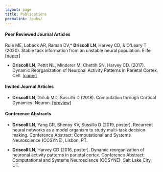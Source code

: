 ```yaml
---
layout: page
title: Publications
permalink: /pubs/
---
```



#### Peer Reviewed Journal Articles


Rule ME, Loback AR, Raman DV,* __Driscoll LN__, Harvey CD, & O'Leary T (2020). Stable task information from an unstable neural population. Elife [[paper]](/pdfs/Driscoll_2020.pdf)

* __Driscoll LN__, Pettit NL, Minderer M, Chettih SN, Harvey CD. (2017). Dynamic Reorganization of Neuronal Activity Patterns in Parietal Cortex. Cell. [[paper]](/pdfs/Driscoll_2017.pdf)

#### Invited Journal Articles
* __Driscoll LN__, Golub MD, Sussillo D (2018). Computation through Cortical Dynamics. Neuron. [[preview]](/pdfs/Driscoll_2018.pdf)

#### Conference Abstracts
* __Driscoll LN__, Yang GR, Shenoy KV, Sussillo D (2019, poster). Recurrent neural networks as a model organism to study multi-task decision making. Conference Abstract: Computational and Systems Neuroscience (COSYNE), Lisbon, PT.

* __Driscoll LN__, Harvey CD (2016, poster). Dynamic reorganization of neuronal activity patterns in parietal cortex. Conference Abstract: Computational and Systems Neuroscience (COSYNE), Salt Lake City, UT.
